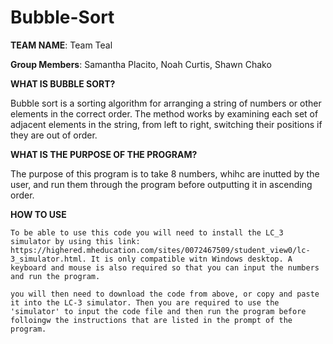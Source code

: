 # Bubble-Sort

**TEAM NAME**: Team Teal


**Group Members**: Samantha Placito, Noah Curtis, Shawn Chako


**WHAT IS BUBBLE SORT?**

  Bubble sort is a sorting algorithm for arranging a string of numbers or other elements in the correct order. The method works by examining each set of adjacent elements in the string, from left to right, switching their positions if they are out of order.
  
**WHAT IS THE PURPOSE OF THE PROGRAM?**

  The purpose of this program is to take 8 numbers, whihc are inutted by the user, and run them through the program before outputting it in ascending order. 
  
  **HOW TO USE**
  
    To be able to use this code you will need to install the LC_3 simulator by using this link: https://highered.mheducation.com/sites/0072467509/student_view0/lc-3_simulator.html. It is only compatible witn Windows desktop. A keyboard and mouse is also required so that you can input the numbers and run the program. 
    
    you will then need to download the code from above, or copy and paste it into the LC-3 simulator. Then you are required to use the 'simulator' to input the code file and then run the program before folloingw the instructions that are listed in the prompt of the program.
